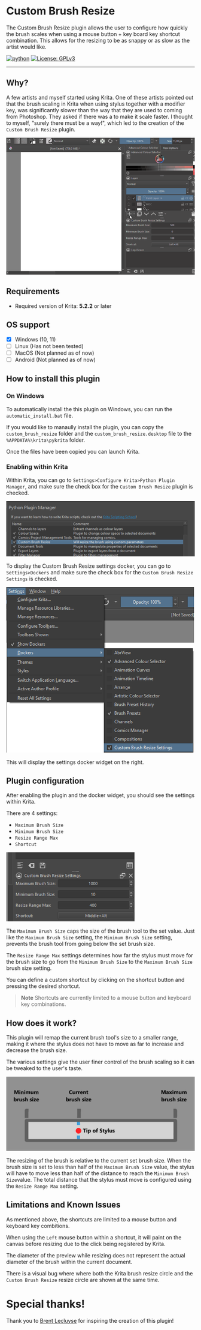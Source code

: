 # Custom Brush Resize
The Custom Brush Resize plugin allows the user to configure how quickly the brush scales when using a mouse button + key board key shortcut combination.
This allows for the resizing to be as snappy or as slow as the artist would like.

[![python](https://img.shields.io/badge/Python-3.10-3776AB.svg?style=flat&logo=python&logoColor=white)](https://www.python.org)
[![License: GPLv3](https://img.shields.io/badge/License-GPLv3-blue.svg)](https://www.gnu.org/licenses/gpl-3.0)

---

## Why?
A few artists and myself started using Krita. One of these artists pointed out that the brush scaling in Krita when using stylus together with a modifier key, was significantly slower than the way that they are used to coming from Photoshop. They asked if there was a to make it scale faster.
I thought to myself, "surely there must be a way!", which led to the creation of the `Custom Brush Resize` plugin.

![image](./images/using_custom_brush_resize.gif)

## Requirements
- Required version of Krita: **5.2.2** or later

## OS support
- [x] Windows (10, 11)
- [ ] Linux (Has not been tested)
- [ ] MacOS (Not planned as of now)
- [ ] Android (Not planned as of now)

## How to install this plugin
### On Windows
To automatically install the this plugin on Windows, you can run the `automatic_install.bat` file.

If you would like to manaully install the plugin, you can copy the `custom_brush_resize` folder and the `custom_brush_resize.desktop` file to the `%APPDATA%\krita\pykrita` folder.

Once the files have been copied you can launch Krita.

### Enabling within Krita
Within Krita, you can go to `Settings>Configure Krita>Python Plugin Manager`, and make sure the check box for the `Custom Brush Resize` plugin is checked.

![image](./images/custom_brush_resize_python_plugin.png)

To display the Custom Brush Resize settings docker, you can go to `Settings>Dockers` and make sure the check box for the `Custom Brush Resize Settings` is checked.

![image](./images/custom_brush_resize_docker.png)

This will display the settings docker widget on the right.


## Plugin configuration
After enabling the plugin and the docker widget, you should see the settings within Krita.

There are 4 settings:
 - `Maximum Brush Size`
 - `Minimum Brush Size`
 - `Resize Range Max`
 - `Shortcut`

![image](./images/custom_brush_resize_settings.png)

 The `Maximum Brush Size` caps the size of the brush tool to the set value. Just like the `Maximum Brush Size` setting, the `Minimum Brush Size` setting, prevents the brush tool from going below the set brush size.

 The `Resize Range Max` settings determines how far the stylus must move for the brush size to go from the `Minimum Brush Size` to the `Maximum Brush Size` brush size setting.

 You can define a custom shortcut by clicking on the shortcut button and pressing the desired shortcut. 

> **Note**
> Shortcuts are currently limited to a mouse button and keyboard key combinations.

## How does it work?
This plugin will remap the current brush tool's size to a smaller range, making it where the stylus does not have to move as far to increase and decrease the brush size.

The various settings give the user finer control of the brush scaling so it can be tweaked to the user's taste. 

![image](./images/functional_diagram.png)

The resizing of the brush is relative to the current set brush size. When the brush size is set to less than half of the `Maximum Brush Size` value, the stylus will have to move less than half of the distance to reach the `Minimum Brush Size`value. The total distance that the stylus must move is configured using the `Resize Range Max` setting.

## Limitations and Known Issues
As mentioned above, the shortcuts are limited to a mouse button and keyboard key combitions.

When using the `Left` mouse button within a shortcut, it will paint on the canvas before resizing due to the click being registered by Krita.

The diameter of the preview while resizing does not represent the actual diameter of the brush within the current document.

There is a visual bug where where both the Krita brush resize circle and the `Custom Brush Resize` resize circle are shown at the same time.

# Special thanks!
Thank you to [Brent Lecluyse](https://www.artstation.com/brentlecluyse) for inspiring the creation of this plugin!

